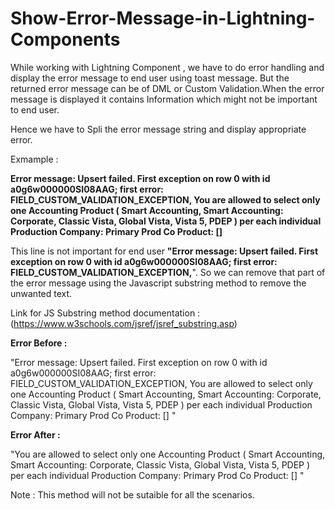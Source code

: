 # Show-Error-Message-in-Lightning-Components

While working with Lightning Component , we have to do error handling and display the error message to end user using toast message.
But the returned error message can be of DML or Custom Validation.When the error message is displayed it contains Information which might not be important to end user.

Hence we have to Spli the error message string and display appropriate error.

Exmample : 

<b>Error message: Upsert failed. First exception on row 0 with id a0g6w000000SI08AAG; first error: FIELD_CUSTOM_VALIDATION_EXCEPTION, You are allowed to select only one Accounting Product ( Smart Accounting, Smart Accounting: Corporate, Classic Vista, Global Vista, Vista 5, PDEP ) per each individual Production Company: Primary Prod Co Product: [] </b>

This line is not important for end user <b>"Error message: Upsert failed. First exception on row 0 with id a0g6w000000SI08AAG; first error: FIELD_CUSTOM_VALIDATION_EXCEPTION,</b>". So we can remove that part of the error message using the Javascript substring method to remove the unwanted text.

Link for JS Substring method documentation : (https://www.w3schools.com/jsref/jsref_substring.asp)

<b>Error Before :</b>

"Error message: Upsert failed. First exception on row 0 with id a0g6w000000SI08AAG; first error: FIELD_CUSTOM_VALIDATION_EXCEPTION, You are allowed to select only one Accounting Product ( Smart Accounting, Smart Accounting: Corporate, Classic Vista, Global Vista, Vista 5, PDEP ) per each individual Production Company: Primary Prod Co Product: [] "

<b>Error After :</b>
 
"You are allowed to select only one Accounting Product ( Smart Accounting, Smart Accounting: Corporate, Classic Vista, Global Vista, Vista 5, PDEP ) per each individual Production Company: Primary Prod Co Product: [] "
  
  
Note :  This method will not be sutaible for all the scenarios.

